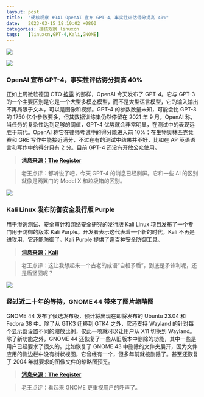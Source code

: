 ```yaml
---
layout: post
title:	"硬核观察 #941 OpenAI 宣布 GPT-4，事实性评估得分提高 40%"
date:	2023-03-15 18:10:02 +0800 
categories:	硬核观察 linuxcn 
tags:	[linuxcn,GPT-4,Kali,GNOME]
---
```



![](/Asserts/Images//attachment/album/202303/15/180753kggjk1h1wcjwf5o5.jpg)


![](/Asserts/Images//attachment/album/202303/15/180753pmmjmj99gwvmwzzm.png)


### OpenAI 宣布 GPT-4，事实性评估得分提高 40%


正如上周微软德国 CTO [披露](/article-15617-1.html) 的那样，OpenAI 今天发布了 GPT-4。它与 GPT-3 的一个主要区别是它是一个大型多模态模型，而不是大型语言模型，它的输入输出不再局限于文本，可以是图像和视频。GPT-4 的参数数量未知，可能会比 GPT-3 的 1750 亿个参数要多，但其数据训练集仍然停留在 2021 年 9 月。OpenAI 称，当任务的复杂性达到足够的阈值，GPT-4 优势就会非常明显，在测试中的表现远胜于前代。OpenAI 称它在律师考试中的得分能进入前 10%；在生物奥林匹克竞赛和 GRE 写作中能接近满分，不过在有的测试中结果并不好，比如在 AP 英语语言和写作中的得分只有 2 分。目前 GPT-4 还没有开放公众使用。



> 
> **[消息来源：The Register](https://www.theregister.com/2023/03/14/openai_gpt4_ai/)**
> 
> 
> 



> 
> 老王点评：都听说了吧，今天 GPT-4 的消息已经刷屏。它和一些 AI 的区别就像是鸥翼门的 Model X 和垃圾箱的区别。
> 
> 
> 


![](/Asserts/Images//attachment/album/202303/15/180753ir7jfc5frk7qnnji.jpg)


### Kali Linux 发布防御安全发行版 Purple


用于渗透测试、安全审计和网络安全研究的发行版 Kali Linux 项目发布了一个专门用于防御的版本 Kali Purple。开发者表示这代表着一个新的时代，Kali 不再是进攻用，它还能防御了。Kali Purple 提供了逾百种安全防御工具。



> 
> **[消息来源：Kali](https://www.kali.org/blog/kali-linux-2023-1-release/)**
> 
> 
> 



> 
> 老王点评：这让我想起来一个古老的成语“自相矛盾”，到底是矛锋利呢，还是盾坚固呢？
> 
> 
> 


![](/Asserts/Images//attachment/album/202303/15/180801ozd0qk7930072k5a.jpg)


### 经过近二十年的等待，GNOME 44 带来了图片缩略图


GNOME 44 发布了候选发布版，预计将出现在即将发布的 Ubuntu 23.04 和 Fedora 38 中。除了从 GTK3 迁移到 GTK4 之外，它还支持 Wayland 的针对每个显示器设置不同的缩放比例，仅此一项就可以让用户从 X11 切换到 Wayland。除了新功能之外，GNOME 44 还恢复了一些从旧版本中删除的功能，其中一些是用户已经要求了很久的。比如恢复了 GNOME 43 中删除的文件夹展开，因为文件应用的侧边栏中没有树状视图，它曾经有一个，但多年前就被删除了。甚至还恢复了 2004 年就要求的图像文件的缩略图预览。



> 
> **[消息来源：The Register](https://www.theregister.com/2023/03/14/gnome_44_release_candidate/)**
> 
> 
> 



> 
> 老王点评：看起来 GNOME 更重视用户的呼声了。
> 
> 
>
